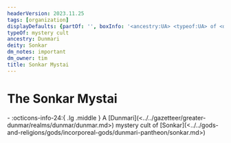 ```yaml
---
headerVersion: 2023.11.25
tags: [organization]
displayDefaults: {partOf: '', boxInfo: '<ancestry:UA> <typeof:UA> of <deity:UA>'}
typeOf: mystery cult
ancestry: Dunmari
deity: Sonkar
dm_notes: important
dm_owner: tim
title: Sonkar Mystai
---
```

# The Sonkar Mystai
<div class="grid cards ext-narrow-margin ext-one-column" markdown>
-
   :octicons-info-24:{ .lg .middle } A [Dunmari](<../../gazetteer/greater-dunmar/realms/dunmar/dunmar.md>) mystery cult of [Sonkar](<../../gods-and-religions/gods/incorporeal-gods/dunmari-pantheon/sonkar.md>)  
</div>

